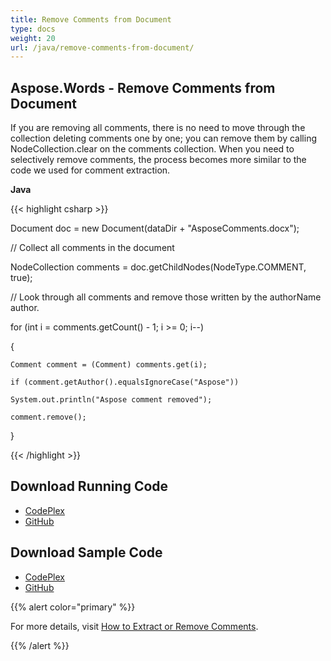 ```yaml
---
title: Remove Comments from Document
type: docs
weight: 20
url: /java/remove-comments-from-document/
---
```


## **Aspose.Words - Remove Comments from Document**
If you are removing all comments, there is no need to move through the collection deleting comments one by one; you can remove them by calling NodeCollection.clear on the comments collection.
When you need to selectively remove comments, the process becomes more similar to the code we used for comment extraction.

**Java**

{{< highlight csharp >}}

 Document doc = new Document(dataDir + "AsposeComments.docx");

// Collect all comments in the document

NodeCollection comments = doc.getChildNodes(NodeType.COMMENT, true);

// Look through all comments and remove those written by the authorName author.

for (int i = comments.getCount() - 1; i >= 0; i--)

{

    Comment comment = (Comment) comments.get(i);

    if (comment.getAuthor().equalsIgnoreCase("Aspose"))

	System.out.println("Aspose comment removed");

	comment.remove();

}

{{< /highlight >}}
## **Download Running Code**
- [CodePlex](https://asposewordsjavaapachepoi.codeplex.com/releases/view/618321)
- [GitHub](https://github.com/aspose-words/Aspose.Words-for-Java/releases/tag/Aspose.Words_Java_for_Apache_POI_WP-v1.0.0)
## **Download Sample Code**
- [CodePlex](https://asposewordsjavaapachepoi.codeplex.com/SourceControl/latest#src/main/java/com/aspose/words/examples/asposefeatures/workingwithtext/removecomments/AsposeRemoveComments.java)
- [GitHub](https://github.com/aspose-words/Aspose.Words-for-Java/blob/master/Plugins/Aspose_Words_for_Apache_POI/src/main/java/com/aspose/words/examples/asposefeatures/workingwithtext/removecomments/AsposeRemoveComments.java)

{{% alert color="primary" %}} 

For more details, visit [How to Extract or Remove Comments](/words/java/working-with-comments/#workingwithcomments-howtoextractorremovecomments).

{{% /alert %}}

